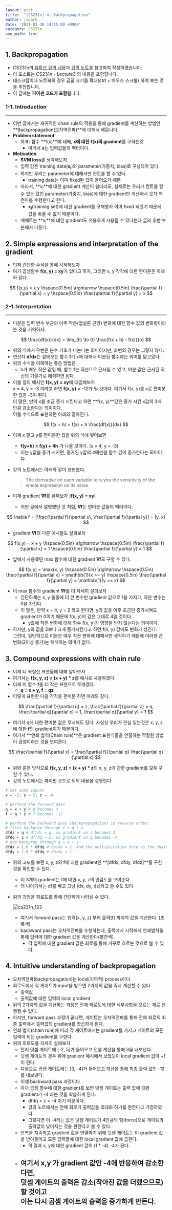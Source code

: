 ```yaml
---
layout: post
title:  "[CS231n] 4. Backpropagation"
author: jspark
date: '2021-01-30 14:15:00 +0900'
category: CS231n
use_math: true
---
```


## 1. Backpropagation

- CS231n의 [유튜브 강의 내용](https://youtu.be/d14TUNcbn1k)과 [강의 노트](https://cs231n.github.io/optimization-2/)를 참고하여 작성하였습니다.
- 이 포스트는 CS231n - Lecture3 의 내용을 포함합니다.
- 데스크탑이나 노트북의 경우 글꼴 크기를 확대(ctrl + 마우스 스크롤) 하여 보는 것을 추천합니다.
- 이 글에는 **파이썬 코드가 포함**됩니다.



### 1-1. Introduction
---
- 이번 글에서는 재귀적인 chain rule의 적용을 통해 gradient를 계산하는 방법인 **Backpropagation(오차역전파)**에 대해서 배웁니다.
- **Problem statement**
  - 목표: 함수 **f(x)**에 대해, **x에 대한 f(x)의 gradient**를 구하는것
    - 여기서 **x**는 입력값들의 벡터이다.
- **Motivation**
  - **SVM loss**를 생각해보자.
  - 입력 값은 training data(**x<sub>i</sub>**)와 parameter(가중치, bias)로 구성되어 있다.
  - 하지만 우리는 parameter에 대해서만 컨트롤 할 수 있다.
    - training data는 이미 fixed된 값이 들어오기 때문
  - 따라서, **x<sub>i</sub>**에 대한 gradient 계산이 쉽더라도, 실제로는 우리가 컨트롤 할 수 있는 값인 parameter(가중치, bias)에 대한 gradient만 계산해서 오차 역전파를 수행한다고 한다.
    - **x<sub>i</sub>**(training set)에 대한 gradient를 구해봤자 이미 fixed 되었기 때문에 값을 바꿀 수 없기 때문이다.
  - 때때로는 **x<sub>i</sub>**에 대한 gradient도 유용하게 사용될 수 있다는데 글의 후반 부분에서 다룬다.



## 2. Simple expressions and interpretation of the gradient

- 먼저 간단한 수식을 통해 시작해보자
- 여기 곱셈함수 **f(x, y) = xy**가 있다고 하자, 그러면 x, y 각각에 대한 편미분은 아래와 같다.

$$
f(x,y) = x y \hspace{0.5in} \rightarrow \hspace{0.5in} \frac{\partial f}{\partial x} = y \hspace{0.5in} \frac{\partial f}{\partial y} = x
$$



### 2-1. Interpretation
---
- 미분은 입력 변수 부근의 아주 작은(엡실론 근방) 변화에 대한 함수 값의 변화량이라는 것을 기억하자.

$$
\frac{df(x)}{dx} = \lim_{h\ \to 0} \frac{f(x + h) - f(x)}{h}
$$

- 위의 식에서 우변은 분수 기호가 나눈다는 의미이지만, 좌변의 경우는 그렇지 않다.
- 연산자 **d/dx**는 앞에오는 함수 **f**가 x에 대해서 미분된 함수라는 의미를 담고있다.
- 위의 수식을 이해하는 좋은 방법은
  - h가 매우 작은 값일 때, 함수 **f**는 직선으로 근사될 수 있고, 미분 값은 근사된 직선의 기울기로 해석하면 된다.
- 이를 앞의 예시인 **f(x, y) = xy**에 대입해보자<br>x = 4, y = -3 이라고 하면 **f(x, y)** = -12가 될 것이다. 여기서 f(x, y)를 x로 편미분한 값은 -3이 된다.<br>이 말은, 만약 x를 조금 증가 시킨다고 하면 **f(x, y)**값은 증가 시킨 x값의 3배 만큼 감소한다는 의미이다.<br>이를 수식으로 표현하면 아래와 같아진다.

$$
f(x + h) = f(x) + h \frac{df(x)}{dx}
$$

- 이제 x 말고 y를 편미분한 값을 위의 식에 넣어보면
  - **f(y+h) = f(y) + 4h** 가 나올 것이다. (x = 4, y = -3)
  - 이는 y값을 증가 시키면, 증가된 y갑의 4배만큼 함수 값이 증가한다는 의미이다.
- 강의 노트에서는 아래와 같이 표현했다.

  > The derivative on each variable tells you the sensitivity of the whole expression on its value.

- 이제 gradient **∇f**를 살펴보자 (**f(x, y) = xy**)
  
  - 저번 글에서 설명했던 것 처럼, **∇f**는 편미분 값들의 벡터이다.

$$
\nabla f = [\frac{\partial f}{\partial x}, \frac{\partial f}{\partial y}] = [y, x]
$$

- gradient **∇f**의 다른 예시들도 살펴보자

$$
f(x,y) = x + y \hspace{0.5in} \rightarrow \hspace{0.5in} \frac{\partial f}{\partial x} = 1 \hspace{0.5in} \frac{\partial f}{\partial y} = 1
$$

- 앞에서 사용했던 max 함수에 대한 gradient **∇f**도 구할 수 있다.

$$
f(x,y) = \max(x, y) \hspace{0.5in} \rightarrow \hspace{0.5in} \frac{\partial f}{\partial x} = \mathbb{1}(x >= y) \hspace{0.5in} \frac{\partial f}{\partial y} = \mathbb{1}(y >= x)
$$

- 이 max 함수의 gradient **∇f**를 더 자세히 살펴보자
  - 간단하게는 x, y 둘중에 더 큰 변수만 gradient 값으로 1을 가지고, 작은 변수는 0을 가진다.
  - 이 말은, 만약 x = 4, y = 2 라고 한다면, y의 값을 아주 조금만 증가시켜도 gradient가 0이기 때문에 f(x, y)의 값은 그대로 4일 것이다.
    - y값에 작은 변화에 대해 함수 f(x, y)가 영향을 받지 않는다는 의미이다.
- 하지만, y의 값을 2보다 크게 증가시킨다고 하면 f(x, y) 값에도 변화가 생긴다.<br>그런데, 일반적으로 미분은 매우 작은 변화에 대해서만 생각하기 때문에 이러한 큰 변화(2이상 증가)는 해석하는 의미가 없다.
  
  


## 3. Compound expressions with chain rule
- 이제 더 복잡한 표현들에 대해 알아보자
- 여기서는 **f(x, y, z) = (x + y) * z**를 예시로 사용하겠다.
- 이제 이 함수 **f**를 더 작은 표현으로 쪼개겠다.
  - **q = x + y, f = qz**
- 이렇게 표현한 다음 각각을 편미분 하면 아래와 같다.

$$
\frac{\partial f}{\partial q} = z, \frac{\partial f}{\partial z} = q,
\frac{\partial q}{\partial x} = 1, \frac{\partial q}{\partial y} = 1
$$

- 여기서 q에 대한 편미분 값은 무시해도 된다. 사실상 우리가 관심 있는것은 x, y, z에 대한 **f**의 gradient이기 때문이다.
- 여기서 **연쇄 법칙(Chain rule)**은 gradient 표현식들을 연결하는 적절한 방법이 곱셈이라는 것을 보여준다.

$$
\frac{\partial f}{\partial x} = \frac{\partial f}{\partial q} \frac{\partial q}{\partial x}
$$

- 위와 같은 방식으로 **f(x, y, z) = (x + y) * z**의 x, y, z에 관한 gradient를 모두 구할 수 있다.
- 강의 노트에서는 파이썬 코드로 위의 내용을 설명한다.

```python
# set some inputs
x = -2; y = 5; z = -4

# perform the forward pass
q = x + y # q becomes 3
f = q * z # f becomes -12

# perform the backward pass (backpropagation) in reverse order:
# first backprop through f = q * z
dfdz = q # df/dz = q, so gradient on z becomes 3
dfdq = z # df/dq = z, so gradient on q becomes -4
# now backprop through q = x + y
dfdx = 1.0 * dfdq # dq/dx = 1. And the multiplication here is the chain rule!
dfdy = 1.0 * dfdq # dq/dy = 1
```

- 위의 코드를 보면 x, y, z의 f에 대한 gradient인 **[dfdx, dfdy, dfdz]**를 구한 것을 확인할 수 있다.
  - 이 3개의 gradient는 f에 대한 x, y, z의 민감도를 보여준다.
  - 더 나아가서는 df를 빼고 그냥 [dx, dy, dz]라고 쓸 수도 있다.
  
- 위의 과정을 회로도를 통해 간단하게 나타낼 수 있다.

  ![cs231n_123](C:\Users\idpjs\Desktop\cs231n_123.PNG)

  - 여기서 forward pass는 입력(x, y, z) 부터 출력(f) 까지의 값을 계산한다. (초록색)
  - backward pass는 오차역전파를 수행하는데, 출력에서 시작해서 연쇄법칙을 통해 입력에 대한 gradient 값을 계산한다(빨간색).
    - 각 입력에 대한 gradient 값은 회로를 통해 거꾸로 흐르는 것으로 볼 수 있다.
  



## 4. Intuitive understanding of backpropagation
- 오차역전파(backpropagation)는 local(지역적) process이다.
- 회로도에서 각 게이트가 input을 받으면 2가지의 값을 즉시 계산할 수 있다.
  - 출력값
  - 출력값에 대한 입력의 local gradient
- 위의 2가지의 값을 계산하는 과정은 전체 회로도에 대한 세부사항을 모르는 채로 진행될 수 있다.
- 하지만, forward pass 과정이 끝나면, 게이트는 오차역전파를 통해 전체 회로의 최종 출력에서 출력값의 gradient를 학습하게 된다.
- 연쇄 법칙(chain rule)에 따라 각 게이트에서는 gradient를 가지고 게이트의 모든 입력이 되는 gradient를 구한다.
- 위의 회로도를 자세히 살펴보자
  - 먼저 덧셈 게이트에 [-2, 5]가 들어오고 덧셈 계산을 통해 3을 내보낸다.
  - 덧셈 게이트의 경우 위에 gradient 예시에서 보았듯이 local gradient 값이 +1이 된다.
  - 다음으로 곱셉 게이트에는 [3, -4]가 들어오고 계산을 통해 최종 출력 값인 -12를 내보낸다.
  - 이제 backward pass 과정이다
  - 아까 곱셈 함수에 대한 gradient를 보면 덧셈 게이트는 출력 값에 대한 gradient가 -4 라는 것을 학습하게 된다.
    - dfdq = z = -4 이기 때문이다.
    - 강의 노트에서는 전체 회로가 출력값을 최대화 하기를 원한다고 가정하였다.
    - 그렇다면 이 -4라는 값은 덧셈 게이트가 4만큼의 힘(force)으로 게이트의 출력값이 낮아지는 것을 원한다고 볼 수 있다.
  - 반복을 지속하고 gradient 값을 연결하기 위해 덧셈 게이트는 이 gradient 값을 받아들이고 모든 입력들에 대한 local gradient 값에 곱한다.
    - 이 결과 x, y에 대한 gradient 값이 (1 * -4) -4가 된다.
  - 여기서 x,y 가 gradient 값인 -4에 반응하여 감소한다면,<br>덧셈 게이트의 출력은 감소(작아진 값을 더했으므로)할 것이고<br>이는 다시 곱셈 게이트의 출력을 증가하게 만든다.
    - 

